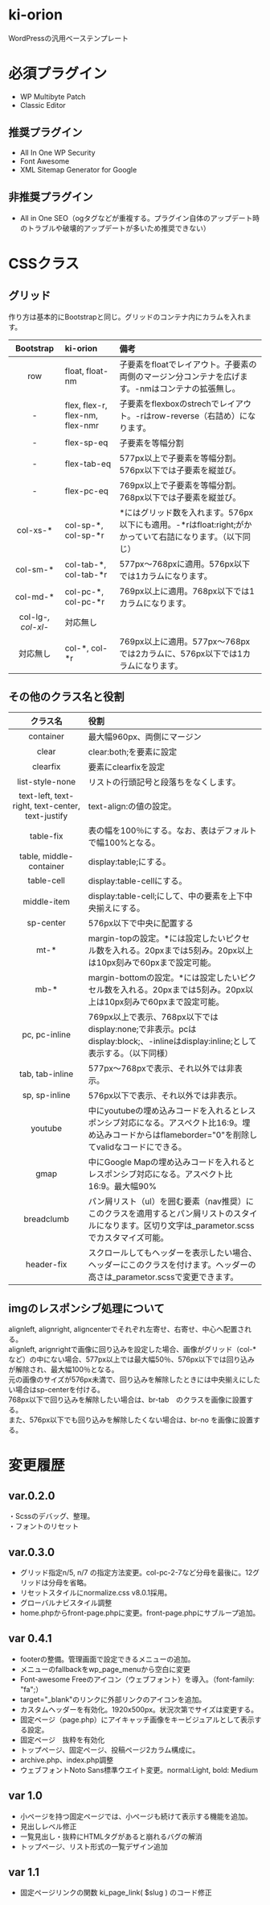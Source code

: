 # ki-orion
WordPressの汎用ベーステンプレート

# 必須プラグイン
+ WP Multibyte Patch 
+ Classic Editor

## 推奨プラグイン
+ All In One WP Security
+ Font Awesome
+ XML Sitemap Generator for Google

## 非推奨プラグイン
+ All in One SEO（ogタグなどが重複する。プラグイン自体のアップデート時のトラブルや破壊的アップデートが多いため推奨できない）

# CSSクラス
## グリッド
作り方は基本的にBootstrapと同じ。グリッドのコンテナ内にカラムを入れます。  

| Bootstrap | ki-orion | 備考 |
| :-------------: |:-------------|:-----|
| row | float, float-nm | 子要素をfloatでレイアウト。子要素の両側のマージン分コンテナを広げます。-nmはコンテナの拡張無し。 |
| - | flex, flex-r, flex-nm, flex-nmr | 子要素をflexboxのstrechでレイアウト。-rはrow-reverse（右詰め）になります。 |
| - | flex-sp-eq | 子要素を等幅分割 |
| - | flex-tab-eq | 577px以上で子要素を等幅分割。576px以下では子要素を縦並び。 |
| - | flex-pc-eq | 769px以上で子要素を等幅分割。768px以下では子要素を縦並び。 |
| col-xs-* | col-sp-*, col-sp-*r | *にはグリッド数を入れます。576px以下にも適用。-*rはfloat:right;がかかっていて右詰になります。（以下同じ） |
| col-sm-* | col-tab-*, col-tab-*r | 577px～768pxに適用。576px以下では1カラムになります。 |
| col-md-* | col-pc-*, col-pc-*r | 769px以上に適用。768px以下では1カラムになります。 |
| col-lg-*, col-xl-* | 対応無し |
| 対応無し | col-*, col-*r | 769px以上に適用。577px～768pxでは2カラムに、576px以下では1カラムになります。 |

## その他のクラス名と役割
| クラス名 | 役割 |
|:-------------:|:-------------|
| container | 最大幅960px、両側にマージン |
| clear | clear:both;を要素に設定 |
| clearfix | 要素にclearfixを設定 |
| list-style-none | リストの行頭記号と段落ちをなくします。 |
| text-left, text-right, text-center, text-justify | text-align:の値の設定。 |
| table-fix | 表の幅を100％にする。なお、表はデフォルトで幅100%となる。 |
| table, middle-container | display:table;にする。 |
| table-cell | display:table-cellにする。 |
| middle-item | display:table-cell;にして、中の要素を上下中央揃えにする。 |
| sp-center | 576px以下で中央に配置する |
| mt-* | margin-topの設定。*には設定したいピクセル数を入れる。20pxまでは5刻み。20px以上は10px刻みで60pxまで設定可能。 |
| mb-* | margin-bottomの設定。*には設定したいピクセル数を入れる。20pxまでは5刻み。20px以上は10px刻みで60pxまで設定可能。 |
| pc, pc-inline | 769px以上で表示、768px以下ではdisplay:none;で非表示。pcはdisplay:block;、-inlineはdisplay:inline;として表示する。（以下同様） |
| tab, tab-inline | 577px～768pxで表示、それ以外では非表示。 |
| sp, sp-inline | 576px以下で表示、それ以外では非表示。 |
| youtube | 中にyoutubeの埋め込みコードを入れるとレスポンシブ対応になる。アスペクト比16:9。埋め込みコードからはflameborder="0"を削除してvalidなコードにできる。 |
| gmap | 中にGoogle Mapの埋め込みコードを入れるとレスポンシブ対応になる。アスペクト比16:9。最大幅90% |
| breadclumb | パン屑リスト（ul）を囲む要素（nav推奨）にこのクラスを適用するとパン屑リストのスタイルになります。区切り文字は_parametor.scssでカスタマイズ可能。 |
| header-fix | スクロールしてもヘッダーを表示したい場合、ヘッダーにこのクラスを付けます。ヘッダーの高さは_parametor.scssで変更できます。 |

## imgのレスポンシブ処理について
alignleft, alignright, aligncenterでそれぞれ左寄せ、右寄せ、中心へ配置される。  
alignleft, arignrightで画像に回り込みを設定した場合、画像がグリッド（col-*など）の中にない場合、577px以上では最大幅50％、576px以下では回り込みが解除され、最大幅100％となる。  
元の画像のサイズが576px未満で、回り込みを解除したときには中央揃えにしたい場合はsp-centerを付ける。  
768px以下で回り込みを解除したい場合は、br-tab　のクラスを画像に設置する。  
また、576px以下でも回り込みを解除したくない場合は、br-no を画像に設置する。  

# 変更履歴
## var.0.2.0
・Scssのデバッグ、整理。  
・フォントのリセット

## var.0.3.0
+ グリッド指定n/5, n/7 の指定方法変更。col-pc-2-7など分母を最後に。12グリッドは分母を省略。
+ リセットスタイルにnormalize.css v8.0.1採用。
+ グローバルナビスタイル調整
+ home.phpからfront-page.phpに変更。front-page.phpにサブループ追加。

## var 0.4.1
+ footerの整備。管理画面で設定できるメニューの追加。
+ メニューのfallbackをwp_page_menuから空白に変更
+ Font-awesome Freeのアイコン（ウェブフォント）を導入。（font-family: "fa";）
+ target="_blank"のリンクに外部リンクのアイコンを追加。
+ カスタムヘッダーを有効化。1920x500px。状況次第でサイズは変更する。
+ 固定ページ（page.php）にアイキャッチ画像をキービジュアルとして表示する設定。
+ 固定ページ　抜粋を有効化
+ トップページ、固定ページ、投稿ページ2カラム構成に。
+ archive.php、index.php調整
+ ウェブフォントNoto Sans標準ウエイト変更。normal:Light, bold: Medium

## var 1.0
+ 小ページを持つ固定ページでは、小ページも続けて表示する機能を追加。
+ 見出しレベル修正
+ 一覧見出し・抜粋にHTMLタグがあると崩れるバグの解消
+ トップページ、リスト形式の一覧デザイン追加

## var 1.1
+ 固定ページリンクの関数 ki_page_link( $slug ) のコード修正